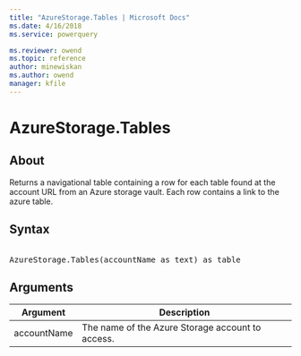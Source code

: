 ```yaml
---
title: "AzureStorage.Tables | Microsoft Docs"
ms.date: 4/16/2018
ms.service: powerquery

ms.reviewer: owend
ms.topic: reference
author: minewiskan
ms.author: owend
manager: kfile
---
```

# AzureStorage.Tables

  
## About  
Returns a navigational table containing a row for each table found at the account URL from an Azure storage vault. Each row contains a link to the azure table.  
  
## Syntax

<pre>   
AzureStorage.Tables(accountName as text) as table  
</pre>
  
## Arguments  
  
|Argument|Description|  
|------------|---------------|  
|accountName|The name of the Azure Storage account to access.|  
  
